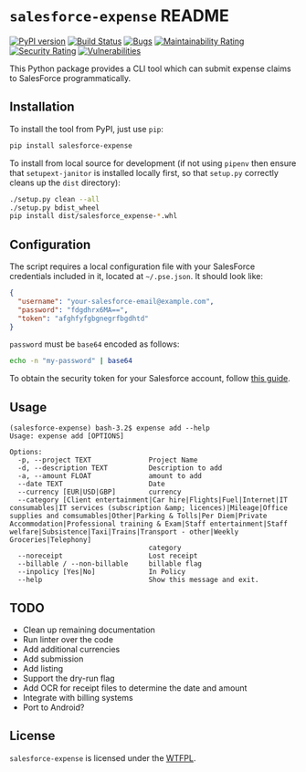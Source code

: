 # `salesforce-expense` README


[![PyPI version](https://badge.fury.io/py/salesforce-expense.svg)](https://badge.fury.io/py/salesforce-expense)
[![Build Status](https://api.travis-ci.org/giuliocalzolari/salesforce-expense.svg?branch=master)](https://travis-ci.org/giuliocalzolari/salesforce-expense/)
[![Bugs](https://sonarcloud.io/api/project_badges/measure?project=giuliocalzolari_salesforce-expense&metric=bugs)](https://sonarcloud.io/dashboard?id=giuliocalzolari_salesforce-expense)
[![Maintainability Rating](https://sonarcloud.io/api/project_badges/measure?project=giuliocalzolari_salesforce-expense&metric=sqale_rating)](https://sonarcloud.io/dashboard?id=giuliocalzolari_salesforce-expense)
[![Security Rating](https://sonarcloud.io/api/project_badges/measure?project=giuliocalzolari_salesforce-expense&metric=security_rating)](https://sonarcloud.io/dashboard?id=giuliocalzolari_salesforce-expense)
[![Vulnerabilities](https://sonarcloud.io/api/project_badges/measure?project=giuliocalzolari_salesforce-expense&metric=vulnerabilities)](https://sonarcloud.io/dashboard?id=giuliocalzolari_salesforce-expense)

This Python package provides a CLI tool which can submit expense claims to
SalesForce programmatically.

## Installation

To install the tool from PyPI, just use `pip`:

```bash
pip install salesforce-expense
```

To install from local source for development (if not using `pipenv` then ensure
that `setupext-janitor` is installed locally first, so that `setup.py`
correctly cleans up the `dist` directory):

```bash
./setup.py clean --all
./setup.py bdist_wheel
pip install dist/salesforce_expense-*.whl
```

## Configuration

The script requires a local configuration file with your SalesForce credentials
included in it, located at `~/.pse.json`. It should look like:

```json
{
  "username": "your-salesforce-email@example.com",
  "password": "fdgdhrx6MA==",
  "token": "afghfyfgbgnegrfbgdhtd"
}
```

`password` must be `base64` encoded as follows:

```bash
echo -n "my-password" | base64
```

To obtain the security token for your Salesforce account, follow
[this guide](https://onlinehelp.coveo.com/en/ces/7.0/administrator/getting_the_security_token_for_your_salesforce_account.htm).

## Usage

```
(salesforce-expense) bash-3.2$ expense add --help
Usage: expense add [OPTIONS]

Options:
  -p, --project TEXT              Project Name
  -d, --description TEXT          Description to add
  -a, --amount FLOAT              amount to add
  --date TEXT                     Date
  --currency [EUR|USD|GBP]        currency
  --category [Client entertainment|Car hire|Flights|Fuel|Internet|IT consumables|IT services (subscription &amp; licences)|Mileage|Office supplies and comsumables|Other|Parking & Tolls|Per Diem|Private Accommodation|Professional training & Exam|Staff entertainment|Staff welfare|Subsistence|Taxi|Trains|Transport - other|Weekly Groceries|Telephony]
                                  category
  --noreceipt                     Lost receipt
  --billable / --non-billable     billable flag
  --inpolicy [Yes|No]             In Policy
  --help                          Show this message and exit.

```

## TODO

-   Clean up remaining documentation
-   Run linter over the code
-   Add additional currencies
-   Add submission
-   Add listing
-   Support the dry-run flag
-   Add OCR for receipt files to determine the date and amount
-   Integrate with billing systems
-   Port to Android?

## License

`salesforce-expense` is licensed under the [WTFPL](LICENSE).
